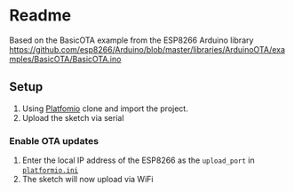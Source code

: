 # Readme

Based on the BasicOTA example from the ESP8266 Arduino library
https://github.com/esp8266/Arduino/blob/master/libraries/ArduinoOTA/examples/BasicOTA/BasicOTA.ino

## Setup
1. Using [Platfomio](http://platformio.org/) clone and import the project.
1. Upload the sketch via serial

### Enable OTA updates

1. Enter the local IP address of the ESP8266 as the `upload_port` in [`platformio.ini`](https://github.com/jamesbowles/platform_io_ota_template/blob/master/platformio.ini)
1. The sketch will now upload via WiFi
